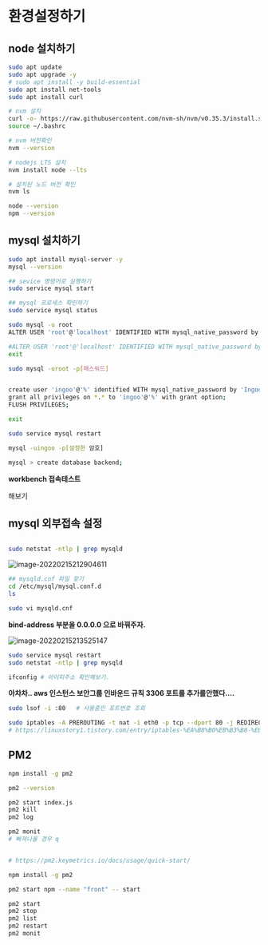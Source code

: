 # 환경설정하기



## node 설치하기

```sh
sudo apt update
sudo apt upgrade -y 
# sudo apt install -y build-essential
sudo apt install net-tools
sudo apt install curl 

# nvm 설치
curl -o- https://raw.githubusercontent.com/nvm-sh/nvm/v0.35.3/install.sh | bash
source ~/.bashrc

# nvm 버전확인
nvm --version

# nodejs LTS 설치
nvm install node --lts

# 설치된 노드 버전 확인
nvm ls

node --version
npm --version

```





## mysql 설치하기

```sh
sudo apt install mysql-server -y
mysql --version

## sevice 명령어로 실행하기
sudo service mysql start

## mysql 프로세스 확인하기
sudo service mysql status

sudo mysql -u root
ALTER USER 'root'@'localhost' IDENTIFIED WITH mysql_native_password by '[password]';

#ALTER USER 'root'@'localhost' IDENTIFIED WITH mysql_native_password by #'root';
exit

sudo mysql -uroot -p[패스워드]


create user 'ingoo'@'%' identified WITH mysql_native_password by 'Ingoo0427!';
grant all privileges on *.* to 'ingoo'@'%' with grant option;
FLUSH PRIVILEGES;

exit

sudo service mysql restart 

mysql -uingoo -p[설정한 암호]

mysql > create database backend;
```



**workbench 접속테스트**

해보기



## mysql 외부접속 설정

```sh

sudo netstat -ntlp | grep mysqld 

```

![image-20220215212904611](C:\Users\pc-007\AppData\Roaming\Typora\typora-user-images\image-20220215212904611.png)





```sh
## mysqld.cnf 파일 찾기
cd /etc/mysql/mysql.conf.d
ls

sudo vi mysqld.cnf
```

**bind-address 부분을 0.0.0.0 으로 바꿔주자.**



![image-20220215213525147](C:\Users\pc-007\AppData\Roaming\Typora\typora-user-images\image-20220215213525147.png)



```sh
sudo service mysql restart
sudo netstat -ntlp | grep mysqld

ifconfig # 아이피주소 확인해보기.
```



**아차차.. aws 인스턴스 보안그룹 인바운드 규칙 3306 포트를 추가를안했다....**





```sh
sudo lsof -i :80   # 사용중인 포트번호 조회

sudo iptables -A PREROUTING -t nat -i eth0 -p tcp --dport 80 -j REDIRECT --to-port 3000
# https://linuxstory1.tistory.com/entry/iptables-%EA%B8%B0%EB%B3%B8-%EB%AA%85%EB%A0%B9%EC%96%B4-%EB%B0%8F-%EC%98%B5%EC%85%98-%EB%AA%85%EB%A0%B9%EC%96%B4


```





## PM2



```sh
npm install -g pm2

pm2 --version

pm2 start index.js
pm2 kill
pm2 log

pm2 monit
# 빠져나올 경우 q


# https://pm2.keymetrics.io/docs/usage/quick-start/
```





```sh
npm install -g pm2

pm2 start npm --name "front" -- start

pm2 start 
pm2 stop
pm2 list
pm2 restart
pm2 monit
```

